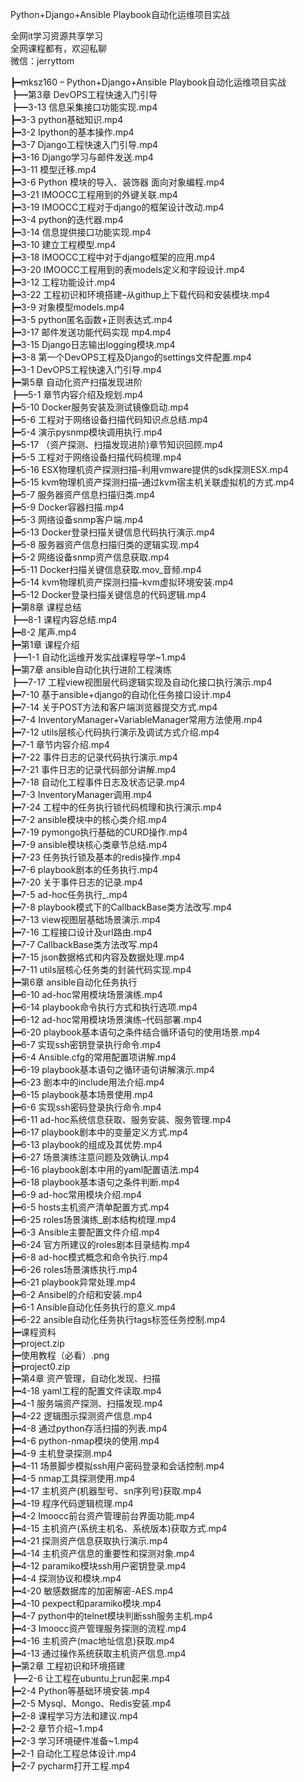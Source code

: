 Python+Django+Ansible Playbook自动化运维项目实战

全网it学习资源共享学习<br>全网课程都有，欢迎私聊<br>微信：jerryttom<br>

┣━mksz160 – Python+Django+Ansible Playbook自动化运维项目实战<br> ┣━第3章 DevOPS工程快速入门引导<br> ┣━3-13 信息采集接口功能实现.mp4<br> ┣━3-3 python基础知识.mp4<br> ┣━3-2 Ipython的基本操作.mp4<br> ┣━3-7 Django工程快速入门引导.mp4<br> ┣━3-16 Django学习与邮件发送.mp4<br> ┣━3-11 模型迁移.mp4<br> ┣━3-6 Python 模块的导入、装饰器 面向对象编程.mp4<br> ┣━3-21 IMOOCC工程用到的外键关联.mp4<br> ┣━3-19 IMOOCC工程对于django的框架设计改动.mp4<br> ┣━3-4 python的迭代器.mp4<br> ┣━3-14 信息提供接口功能实现.mp4<br> ┣━3-10 建立工程模型.mp4<br> ┣━3-18 IMOOCC工程中对于django框架的应用.mp4<br> ┣━3-20 IMOOCC工程用到的表models定义和字段设计.mp4<br> ┣━3-12 工程功能设计.mp4<br> ┣━3-22 工程初识和环境搭建–从githup上下载代码和安装模块.mp4<br> ┣━3-9 对象模型models.mp4<br> ┣━3-5 python匿名函数+正则表达式.mp4<br> ┣━3-17 邮件发送功能代码实现 mp4.mp4<br> ┣━3-15 Django日志输出logging模块.mp4<br> ┣━3-8 第一个DevOPS工程及Django的settings文件配置.mp4<br> ┣━3-1 DevOPS工程快速入门引导.mp4<br> ┣━第5章 自动化资产扫描发现进阶<br> ┣━5-1 章节内容介绍及规划.mp4<br> ┣━5-10 Docker服务安装及测试镜像启动.mp4<br> ┣━5-6 工程对于网络设备扫描代码知识点总结.mp4<br> ┣━5-4 演示pysnmp模块调用执行.mp4<br> ┣━5-17 （资产探测、扫描发现进阶)章节知识回顾.mp4<br> ┣━5-5 工程对于网络设备扫描代码梳理.mp4<br> ┣━5-16 ESX物理机资产探测扫描–利用vmware提供的sdk探测ESX.mp4<br> ┣━5-15 kvm物理机资产探测扫描–通过kvm宿主机关联虚拟机的方式.mp4<br> ┣━5-7 服务器资产信息扫描归类.mp4<br> ┣━5-9 Docker容器扫描.mp4<br> ┣━5-3 网络设备snmp客户端.mp4<br> ┣━5-13 Docker登录扫描关键信息代码执行演示.mp4<br> ┣━5-8 服务器资产信息扫描归类的逻辑实现.mp4<br> ┣━5-2 网络设备snmp资产信息获取.mp4<br> ┣━5-11 Docker扫描关键信息获取.mov_音频.mp4<br> ┣━5-14 kvm物理机资产探测扫描–kvm虚拟环境安装.mp4<br> ┣━5-12 Docker登录扫描关键信息的代码逻辑.mp4<br> ┣━第8章 课程总结<br> ┣━8-1 课程内容总结.mp4<br> ┣━8-2 尾声.mp4<br> ┣━第1章 课程介绍<br> ┣━1-1 自动化运维开发实战课程导学~1.mp4<br> ┣━第7章 ansible自动化执行进阶工程演练<br> ┣━7-17 工程view视图层代码逻辑实现及自动化接口执行演示.mp4<br> ┣━7-10 基于ansible+django的自动化任务接口设计.mp4<br> ┣━7-14 关于POST方法和客户端浏览器提交方式.mp4<br> ┣━7-4 InventoryManager+VariableManager常用方法使用.mp4<br> ┣━7-12 utils层核心代码执行演示及调试方式介绍.mp4<br> ┣━7-1 章节内容介绍.mp4<br> ┣━7-22 事件日志的记录代码执行演示.mp4<br> ┣━7-21 事件日志的记录代码部分讲解.mp4<br> ┣━7-18 自动化工程事件日志及状态记录.mp4<br> ┣━7-3 InventoryManager调用.mp4<br> ┣━7-24 工程中的任务执行锁代码梳理和执行演示.mp4<br> ┣━7-2 ansible模块中的核心类介绍.mp4<br> ┣━7-19 pymongo执行基础的CURD操作.mp4<br> ┣━7-9 ansible模块核心类章节总结.mp4<br> ┣━7-23 任务执行锁及基本的redis操作.mp4<br> ┣━7-6 playbook剧本的任务执行.mp4<br> ┣━7-20 关于事件日志的记录.mp4<br> ┣━7-5 ad-hoc任务执行_.mp4<br> ┣━7-8 playbook模式下的CallbackBase类方法改写.mp4<br> ┣━7-13 view视图层基础场景演示.mp4<br> ┣━7-16 工程接口设计及url路由.mp4<br> ┣━7-7 CallbackBase类方法改写.mp4<br> ┣━7-15 json数据格式和内容及数据处理.mp4<br> ┣━7-11 utils层核心任务类的封装代码实现.mp4<br> ┣━第6章 ansible自动化任务执行<br> ┣━6-10 ad-hoc常用模块场景演练.mp4<br> ┣━6-14 playbook命令执行方式和执行选项.mp4<br> ┣━6-12 ad-hoc常用模块场景演练–代码部署.mp4<br> ┣━6-20 playbook基本语句之条件结合循环语句的使用场景.mp4<br> ┣━6-7 实现ssh密钥登录执行命令.mp4<br> ┣━6-4 Ansible.cfg的常用配置项讲解.mp4<br> ┣━6-19 playbook基本语句之循环语句讲解演示.mp4<br> ┣━6-23 剧本中的include用法介绍.mp4<br> ┣━6-15 playbook基本场景使用.mp4<br> ┣━6-6 实现ssh密码登录执行命令.mp4<br> ┣━6-11 ad-hoc系统信息获取、服务安装、服务管理.mp4<br> ┣━6-17 playbook剧本中的变量定义方式.mp4<br> ┣━6-13 playbook的组成及其优势.mp4<br> ┣━6-27 场景演练注意问题及效确认.mp4<br> ┣━6-16 playbook剧本中用的yaml配置语法.mp4<br> ┣━6-18 playbook基本语句之条件判断.mp4<br> ┣━6-9 ad-hoc常用模块介绍.mp4<br> ┣━6-5 hosts主机资产清单配置方式.mp4<br> ┣━6-25 roles场景演练_剧本结构梳理.mp4<br> ┣━6-3 Ansible主要配置文件介绍.mp4<br> ┣━6-24 官方所建议的roles剧本目录结构.mp4<br> ┣━6-8 ad-hoc模式概念和命令执行.mp4<br> ┣━6-26 roles场景演练执行.mp4<br> ┣━6-21 playbook异常处理.mp4<br> ┣━6-2 Ansibel的介绍和安装.mp4<br> ┣━6-1 Ansible自动化任务执行的意义.mp4<br> ┣━6-22 ansible自动化任务执行tags标签任务控制.mp4<br> ┣━课程资料<br> ┣━project.zip<br> ┣━使用教程（必看）.png<br> ┣━project0.zip<br> ┣━第4章 资产管理，自动化发现、扫描<br> ┣━4-18 yaml工程的配置文件读取.mp4<br> ┣━4-1 服务端资产探测、扫描发现.mp4<br> ┣━4-22 逻辑图示探测资产信息.mp4<br> ┣━4-8 通过python存活扫描的列表.mp4<br> ┣━4-6 python-nmap模块的使用.mp4<br> ┣━4-9 主机登录探测.mp4<br> ┣━4-11 场景脚步模拟ssh用户密码登录和会话控制.mp4<br> ┣━4-5 nmap工具探测使用.mp4<br> ┣━4-17 主机资产(机器型号、sn序列号)获取.mp4<br> ┣━4-19 程序代码逻辑梳理.mp4<br> ┣━4-2 Imoocc前台资产管理前台界面功能.mp4<br> ┣━4-15 主机资产(系统主机名、系统版本)获取方式.mp4<br> ┣━4-21 探测资产信息获取执行演示.mp4<br> ┣━4-14 主机资产信息的重要性和探测对象.mp4<br> ┣━4-12 paramiko模块ssh用户密钥登录.mp4<br> ┣━4-4 探测协议和模块.mp4<br> ┣━4-20 敏感数据库的加密解密-AES.mp4<br> ┣━4-10 pexpect和paramiko模块.mp4<br> ┣━4-7 python中的telnet模块判断ssh服务主机.mp4<br> ┣━4-3 Imoocc资产管理服务探测的流程.mp4<br> ┣━4-16 主机资产(mac地址信息)获取.mp4<br> ┣━4-13 通过操作系统获取主机资产信息.mp4<br> ┣━第2章 工程初识和环境搭建<br> ┣━2-6 让工程在ubuntu上run起来.mp4<br> ┣━2-4 Python等基础环境安装.mp4<br> ┣━2-5 Mysql、Mongo、Redis安装.mp4<br> ┣━2-8 课程学习方法和建议.mp4<br> ┣━2-2 章节介绍~1.mp4<br> ┣━2-3 学习环境硬件准备~1.mp4<br> ┣━2-1 自动化工程总体设计.mp4<br> ┣━2-7 pycharm打开工程.mp4